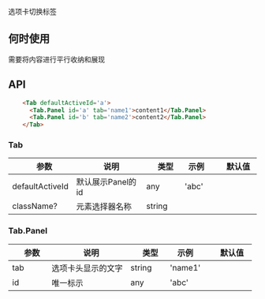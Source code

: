 选项卡切换标签

## 何时使用

需要将内容进行平行收纳和展现

## API

``` html
    <Tab defaultActiveId='a'>
      <Tab.Panel id='a' tab='name1'>content1</Tab.Panel>
      <Tab.Panel id='b' tab='name2'>content2</Tab.Panel>
    </Tab>
```

### Tab

|　参数　|　说明　|　类型　| 示例　|　默认值　|
| ---  | --- | --- | --- | --- |
| defaultActiveId | 默认展示Panel的id | any　| 'abc' |  |
| className? | 元素选择器名称 | string |      |       |  |
 
### Tab.Panel

|　参数　|　说明　|　类型　| 示例　|　默认值　|
| ---  | --- | --- | --- | --- |
| tab | 选项卡头显示的文字 | string　| 'name1' |  |
| id  | 唯一标示 | any | 'abc'     |        |  |


